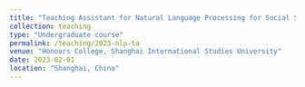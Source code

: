 ```yaml
---
title: "Teaching Assistant for Natural Language Processing for Social Sciences"
collection: teaching
type: "Undergraduate course"
permalink: /teaching/2023-nlp-ta
venue: "Honours College, Shanghai International Studies University"
date: 2023-02-01
location: "Shanghai, China"
---
```

